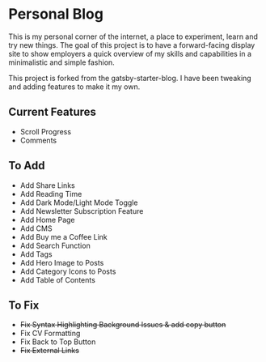 # Personal Blog
This is my personal corner of the internet, a place to experiment, learn and try new things. The goal of this project is to have a forward-facing display site to show employers a quick overview of my skills and capabilities in a minimalistic and simple fashion.

This project is forked from the gatsby-starter-blog. I have been tweaking and adding features to make it my own.

## Current Features
- Scroll Progress
- Comments

## To Add
- Add Share Links
- Add Reading Time
- Add Dark Mode/Light Mode Toggle
- Add Newsletter Subscription Feature
- Add Home Page
- Add CMS
- Add Buy me a Coffee Link
- Add Search Function
- Add Tags
- Add Hero Image to Posts
- Add Category Icons to Posts
- Add Table of Contents

## To Fix
- ~~Fix Syntax Highlighting Background Issues & add copy button~~
- Fix CV Formatting
- Fix Back to Top Button
- ~~Fix External Links~~